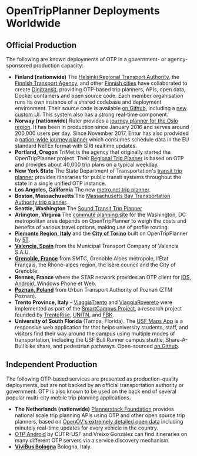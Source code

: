 # OpenTripPlanner Deployments Worldwide

## Official Production

The following are known deployments of OTP in a government- or agency-sponsored production capacity:

* **Finland (nationwide)** The [Helsinki Regional Transport Authority](https://www.reittiopas.fi/), the [Finnish Transport Agency](https://opas.matka.fi/), and other [Finnish cities](https://waltti.fi/?lang=en) have collaborated to create [Digitransit](https://digitransit.fi/en/), providing OTP-based trip planners, APIs, open data, Docker containers and open source code. Each member organisation runs its own instance of a shared codebase and deployment environment. Their source code is available [on Github](https://github.com/HSLdevcom/), including a [new custom UI](https://github.com/HSLdevcom/digitransit-ui). This system also has a strong real-time component.
* **Norway (nationwide)** Ruter provides a [journey planner for the Oslo region](https://ruter.no/). It has been in production since January 2016 and serves around 200,000 users per day. Since November 2017, Entur has also prodvided a [nation-wide journey planner](https://en-tur.no/) which consumes schedule data in the EU standard NeTEx format with SIRI realtime updates.
* **Portland, Oregon** TriMet is the agency that originally started the OpenTripPlanner project. Their [Regional Trip Planner](http://ride.trimet.org) is based on OTP and provides about 40,000 trip plans on a typical weekday.
* **New York State** The State Department of Transportation's [transit trip planner](https://511ny.org/#TransitRegion-1) provides itineraries for public transit systems throughout the state in a single unified OTP instance.
* **Los Angeles, California** The new [metro.net trip planner](https://www.metro.net/).
* **Boston, Massachusetts** The [Massachusetts Bay Transportation Authority trip planner](https://www.mbta.com/trip-planner).
* **Seattle, Washington** The [Sound Transit Trip Planner](https://www.soundtransit.org/tripplanner)
* **Arlington, Virginia** The [commute planning site](http://www.carfreeatoz.com/) for the Washington, DC metropolitan area depends on OpenTripPlanner to weigh the costs and benefits of various travel options, making use of profile routing.
* [**Piemonte Region, Italy**](https://map.muoversinpiemonte.it/#planner) and the [**City of Torino**](https://www.muoversiatorino.it/) built on OpenTripPlanner by [5T](http://www.5t.torino.it/).
* [**Valencia, Spain**](http://www.emtvalencia.es/geoportal/?lang=en_otp) from the Municipal Transport Company of Valencia S.A.U.
* [**Grenoble, France**](http://www.metromobilite.fr/) from SMTC, Grenoble Alpes métropole, l'État Français, the Rhône-alpes region, the Isère council and the City of Grenoble.
* **Rennes, France** where the STAR network provides an OTP client for [iOS](https://itunes.apple.com/us/app/starbusmetro/id899970416?mt=8), [Android](https://play.google.com/store/apps/details?id=com.bookbeo.starbusmetro), Windows Phone et Web.
* [**Poznań, Poland**](http://ztm.poznan.pl/#planner) from Urban Transport Authority of Poznań (ZTM Poznan).
* **Trento Province, Italy** - [ViaggiaTrento](https://play.google.com/store/apps/details?id=eu.trentorise.smartcampus.viaggiatrento) and [ViaggiaRovereto](https://play.google.com/store/apps/details?id=eu.trentorise.smartcampus.viaggiarovereto)
  were implemented as part of the [SmartCampus Project](http://www.smartcampuslab.it), a research project founded by [TrentoRise](http://trentorise.eu), [UNITN](http://www.unitn.it), and [FBK](http://www.fbk.eu).
* **University of South Florida** (Tampa, Florida). The [USF Maps App](https://maps.usf.edu/) is a responsive web application for that helps university students, staff, and visitors find their way around the campus using multiple modes of transportation, including the USF Bull Runner campus shuttle, Share-A-Bull bike share, and pedestrian pathways. Open-sourced [on Github](https://github.com/CUTR-at-USF/usf-mobullity).

## Independent Production

The following OTP-based services are presented as production-quality deployments, but are not backed by an official transportation authority or government. OTP is also known to be used on the back end of several popular multi-city mobile trip planning applications.

* **The Netherlands (nationwide)** [Plannerstack Foundation](http://www.plannerstack.org/) provides national scale trip planning APIs using OTP and other open source trip planners, based on [OpenOV's extremely detailed open data](http://gtfs.openov.nl/) including minutely real-time updates for every vehicle in the country.
* [OTP Android](https://play.google.com/store/apps/details?id=edu.usf.cutr.opentripplanner.android) by CUTR-USF and Vreixo González can find itineraries on many different OTP servers via a service discovery mechanism.
* [**ViviBus Bologna**](http://www.vivibus.it/) Bologna, Italy.
